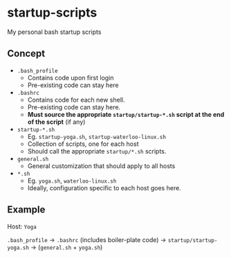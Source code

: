 # startup-scripts
My personal bash startup scripts


Concept
-------

* `.bash_profile`
  * Contains code upon first login
  * Pre-existing code can stay here
* `.bashrc`
  * Contains code for each new shell.
  * Pre-existing code can stay here.
  * **Must source the appropriate `startup/startup-*.sh` script at the end of the script** (if any)
* `startup-*.sh`
  * Eg. `startup-yoga.sh`, `startup-waterloo-linux.sh`
  * Collection of scripts, one for each host
  * Should call the appropriate `startup/*.sh` scripts.
* `general.sh`
  * General customization that should apply to all hosts
* `*.sh`
  * Eg. `yoga.sh`, `waterloo-linux.sh`
  * Ideally, configuration specific to each host goes here.

Example
-------

Host: `Yoga`

`.bash_profile` -> `.bashrc` (includes boiler-plate code) -> `startup/startup-yoga.sh` -> (`general.sh` + `yoga.sh`)

